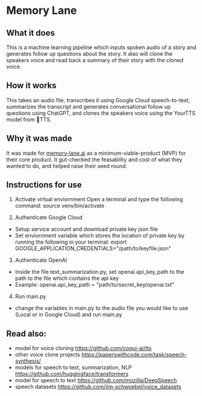 # Memory Lane 

## What it does
This is a machine learning pipeline which inputs spoken audio of a story and generates follow up questions about the story. It also will clone the speakers voice and read back a summary of their story with the cloned voice.


## How it works
This takes an audio file, transcribes it using Google Cloud speech-to-text, summarizes the transcript and generates conversational follow up questions using ChatGPT, and clones the speakers voice using the YourTTS model from 🐸TTS. 


## Why it was made
It was made for [memory-lane.ai](memory-lane.ai) as a minimum-viable-product (MVP) for their core product. It gut-checked the feasability and cost of what they wanted to do, and helped raise their seed round. 


## Instructions for use
1. Activate virtual enviornment 
Open a terminal and type the following command:
source venv/bin/activate

2. Authenticate Google Cloud 
- Setup service account and download private key json file
- Set enviornment variable which stores the location of private key by running the following in your terminal:
export GOOGLE_APPLICATION_CREDENTIALS="/path/to/keyfile.json"

3. Authenticate OpenAI
- Inside the file text_summarization.py, set openai.api_key_path to the path to the file which contains the api key
- Example: openai.api_key_path = "path/to/secret_key/openai.txt"

4. Run main.py
- change the variables in main.py to the audio file you would like to use (Local or in Google Cloud) and run main.py

## Read also: 
- model for voice cloning https://github.com/coqui-ai/tts 
- other voice clone projects https://paperswithcode.com/task/speech-synthesis/ 
- models for speech to text, summarization, NLP https://github.com/huggingface/transformers
- model for speech to text https://github.com/mozilla/DeepSpeech 
- speech datasets https://github.com/jim-schwoebel/voice_datasets 
